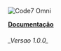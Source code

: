 

  ![Code7 Omni](/imgs/code7.omni.PNG "Code7 Omni")

  **[Documentação](#docsify)**

<h6>_Versao 1.0.0_</h6>



